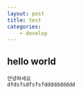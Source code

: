 ```yaml
---
layout: post
title: test
categories: 
    - develop
---
```


## hello world
    안녕하세요
    dfdsfsdfsfsfdddddddddd